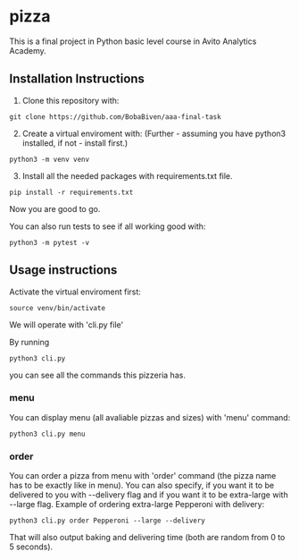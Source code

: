 # pizza
This is a final project in Python basic level course in Avito Analytics Academy.


## Installation Instructions
1. Clone this repository with:

```
git clone https://github.com/BobaBiven/aaa-final-task
```

2. Create a virtual enviroment with:
(Further - assuming you have python3 installed, if not - install first.)
```
python3 -m venv venv
```

3. Install all the needed packages with requirements.txt file.
```
pip install -r requirements.txt
```

Now you are good to go.

You can also run tests to see if all working good with:
```
python3 -m pytest -v 
```

## Usage instructions
Activate the virtual enviroment first:
```
source venv/bin/activate
```
We will operate with 'cli.py file'

By running
```
python3 cli.py
```
you can see all the commands this pizzeria has.

### menu
You can display menu (all avaliable pizzas and sizes) with 'menu' command:
```
python3 cli.py menu
```

### order
You can order a pizza from menu with 'order' command (the pizza name has to be exactly like in menu).
You can also specify, if you want it to be delivered to you with --delivery flag and if you want it to be extra-large with --large flag.
Example of ordering extra-large Pepperoni with delivery:
```
python3 cli.py order Pepperoni --large --delivery
```
That will also output baking and delivering time (both are random from 0 to 5 seconds).

